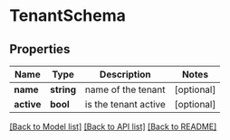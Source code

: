 # TenantSchema

## Properties
Name | Type | Description | Notes
------------ | ------------- | ------------- | -------------
**name** | **string** | name of the tenant | [optional] 
**active** | **bool** | is the tenant active | [optional] 

[[Back to Model list]](../../README.md#documentation-for-models) [[Back to API list]](../../README.md#documentation-for-api-endpoints) [[Back to README]](../../README.md)

